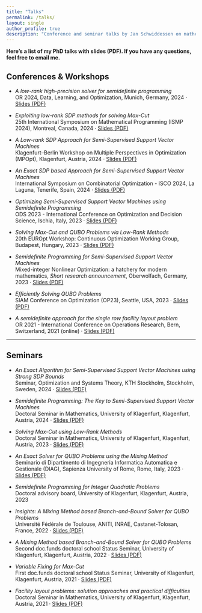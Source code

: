 ```yaml
---
title: "Talks"
permalink: /talks/
layout: single
author_profile: true
description: "Conference and seminar talks by Jan Schwiddessen on mathematical optimization, semidefinite programming, and related topics."
---
```


**Here’s a list of my PhD talks with slides (PDF). If you have any questions, feel free to email me.**

## Conferences & Workshops

- *A low-rank high-precision solver for semidefinite programming*  
  OR 2024, Data, Learning, and Optimization, Munich, Germany, 2024 · [Slides (PDF)](/assets/pdfs/or2024.pdf)

- *Exploiting low-rank SDP methods for solving Max-Cut*  
  25th International Symposium on Mathematical Programming (ISMP 2024), Montreal, Canada, 2024 · [Slides (PDF)](/assets/pdfs/ismp2024.pdf)
  
- *A Low-rank SDP Approach for Semi-Supervised Support Vector Machines*  
  Klagenfurt–Berlin Workshop on Multiple Perspectives in Optimization (MPOpt), Klagenfurt, Austria, 2024 · [Slides (PDF)](/assets/pdfs/klagenfurtBerlin2024.pdf)
  
- *An Exact SDP based Approach for Semi-Supervised Support Vector Machines*  
  International Symposium on Combinatorial Optimization - ISCO 2024, La Laguna, Tenerife, Spain, 2024 · [Slides (PDF)](/assets/pdfs/isco2024.pdf)
  
- *Optimizing Semi-Supervised Support Vector Machines using Semidefinite Programming*  
  ODS 2023 - International Conference on Optimization and Decision Science, Ischia, Italy, 2023 · [Slides (PDF)](/assets/pdfs/ods2023.pdf)
  
- *Solving Max-Cut and QUBO Problems via Low-Rank Methods*  
  20th EUROpt Workshop: Continuous Optimization Working Group, Budapest, Hungary, 2023 · [Slides (PDF)](/assets/pdfs/europt2023.pdf)
  
- *Semidefinite Programming for Semi-Supervised Support Vector Machines*  
  Mixed-integer Nonlinear Optimization: a hatchery for modern mathematics, *Short research announcement*, Oberwolfach, Germany, 2023 · [Slides (PDF)](/assets/pdfs/oberwolfach2023.pdf)
  
- *Efficiently Solving QUBO Problems*  
  SIAM Conference on Optimization (OP23), Seattle, USA, 2023 · [Slides (PDF)](/assets/pdfs/op2023.pdf)
  
- *A semidefinite approach for the single row facility layout problem*  
  OR 2021 - International Conference on Operations Research, Bern, Switzerland, 2021 (online) · [Slides (PDF)](/assets/pdfs/or2021.pdf)
  
---

## Seminars

- *An Exact Algorithm for Semi-Supervised Support Vector Machines using Strong SDP Bounds*  
  Seminar, Optimization and Systems Theory, KTH Stockholm, Stockholm, Sweden, 2024 · [Slides (PDF)](/assets/pdfs/kth2024.pdf)
  
- *Semidefinite Programming: The Key to Semi-Supervised Support Vector Machines*  
  Doctoral Seminar in Mathematics, University of Klagenfurt, Klagenfurt, Austria, 2024 · [Slides (PDF)](/assets/pdfs/klagenfurt2024.pdf)
  
- *Solving Max-Cut using Low-Rank Methods*  
  Doctoral Seminar in Mathematics, University of Klagenfurt, Klagenfurt, Austria, 2023 · [Slides (PDF)](/assets/pdfs/klagenfurt2023.pdf)
  
- *An Exact Solver for QUBO Problems using the Mixing Method*  
  Seminario di Dipartimento di Ingegneria Informatica Automatica e Gestionale (DIAG), Sapienza University of Rome, Rome, Italy, 2023 · [Slides (PDF)](/assets/pdfs/diag2023.pdf)
  
- *Semidefinite Programming for Integer Quadratic Problems*  
  Doctoral advisory board, University of Klagenfurt, Klagenfurt, Austria, 2023

- *Insights: A Mixing Method based Branch-and-Bound Solver for QUBO Problems*  
  Université Fédérale de Toulouse, ANITI, INRAE, Castanet-Tolosan, France, 2022 · [Slides (PDF)](/assets/pdfs/toulouse2022.pdf)

- *A Mixing Method based Branch-and-Bound Solver for QUBO Problems*  
  Second doc.funds doctoral school Status Seminar, University of Klagenfurt, Klagenfurt, Austria, 2022 · [Slides (PDF)](/assets/pdfs/status2022.pdf)
  
- *Variable Fixing for Max-Cut*  
  First doc.funds doctoral school Status Seminar, University of Klagenfurt, Klagenfurt, Austria, 2021 · [Slides (PDF)](/assets/pdfs/status2021.pdf)
  
- *Facility layout problems: solution approaches and practical difficulties*  
  Doctoral Seminar in Mathematics, University of Klagenfurt, Klagenfurt, Austria, 2021 · [Slides (PDF)](/assets/pdfs/klagenfurt2021.pdf)

